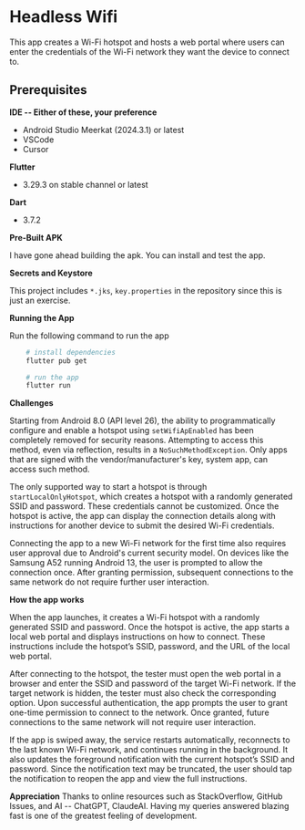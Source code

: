 # Headless Wifi

This app creates a Wi-Fi hotspot and hosts a web portal where users can enter the credentials of the Wi-Fi network they want the device to connect to.

## Prerequisites

**IDE -- Either of these, your preference**
 - Android Studio Meerkat (2024.3.1) or latest
 - VSCode
 - Cursor

**Flutter**
- 3.29.3 on stable channel or latest

**Dart**
- 3.7.2

**Pre-Built APK**

I have gone ahead building the apk. You can install and test the app.


**Secrets and Keystore**

This project includes `*.jks`, `key.properties` in the repository since this is just an exercise.

**Running the App**

Run the following command to run the app

```sh
    # install dependencies
    flutter pub get

    # run the app
    flutter run
```

**Challenges**

Starting from Android 8.0 (API level 26), the ability to programmatically configure and enable a hotspot using `setWifiApEnabled` has been completely removed for security reasons. Attempting to access this method, even via reflection, results in a `NoSuchMethodException`. Only apps that are signed with the vendor/manufacturer's key, system app, can access such method.

The only supported way to start a hotspot is through `startLocalOnlyHotspot`, which creates a hotspot with a randomly generated SSID and password. These credentials cannot be customized. Once the hotspot is active, the app can display the connection details along with instructions for another device to submit the desired Wi-Fi credentials.

Connecting the app to a new Wi-Fi network for the first time also requires user approval due to Android's current security model. On devices like the Samsung A52 running Android 13, the user is prompted to allow the connection once. After granting permission, subsequent connections to the same network do not require further user interaction. 


**How the app works**

When the app launches, it creates a Wi-Fi hotspot with a randomly generated SSID and password. Once the hotspot is active, the app starts a local web portal and displays instructions on how to connect. These instructions include the hotspot’s SSID, password, and the URL of the local web portal.

After connecting to the hotspot, the tester must open the web portal in a browser and enter the SSID and password of the target Wi-Fi network. If the target network is hidden, the tester must also check the corresponding option. Upon successful authentication, the app prompts the user to grant one-time permission to connect to the network. Once granted, future connections to the same network will not require user interaction.

If the app is swiped away, the service restarts automatically, reconnects to the last known Wi-Fi network, and continues running in the background. It also updates the foreground notification with the current hotspot’s SSID and password. Since the notification text may be truncated, the user should tap the notification to reopen the app and view the full instructions.

**Appreciation**
Thanks to online resources such as StackOverflow, GitHub Issues, and AI -- ChatGPT, ClaudeAI. Having my queries answered blazing fast is one of the greatest feeling of development.
